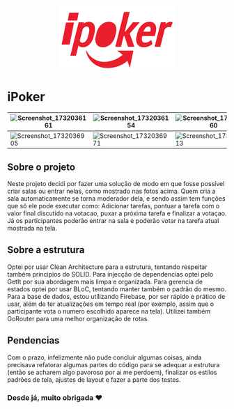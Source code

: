 <div align="center">
<img src="https://github.com/AdryanneKelly/ipoker/blob/main/assets/images/logo_ipoker.png?raw=true" height='150px'/>
  
</div>

# iPoker
| ![Screenshot_1732036161](https://github.com/user-attachments/assets/86879ad9-47c5-4602-ba80-74223fd1f2bb) | ![Screenshot_1732036154](https://github.com/user-attachments/assets/c2f51a83-3e29-4739-86be-bef4fd9ba496) |  ![Screenshot_1732036760](https://github.com/user-attachments/assets/cccd5ffc-64c9-42b4-9afb-ce6c18c95e42) | ![Screenshot_1732036767](https://github.com/user-attachments/assets/731aebe9-fc8c-4b7d-9af5-c2840fa45120) |
| ---  | ---| --- | --- |
|![Screenshot_1732036905](https://github.com/user-attachments/assets/a6c9e1d6-39ac-4ebd-acde-46e46af9d7b2) | ![Screenshot_1732036971](https://github.com/user-attachments/assets/f23baa45-1b79-4861-b5b9-4f581c0f2f93) |  ![Screenshot_1732037013](https://github.com/user-attachments/assets/cafe8d0d-f430-4f57-bbd3-f5426eb42346)  | ![Screenshot_1732037260](https://github.com/user-attachments/assets/c7d8a72a-8170-414b-9e7e-cc8a378fde28) | ![Screenshot_1732037282](https://github.com/user-attachments/assets/f387110f-1d18-4090-80bc-aaa41c718bd7)



## Sobre o projeto

Neste projeto decidi por fazer uma solução de modo em que fosse possível criar salas ou entrar nelas, como mostrado nas fotos acima. Quem cria a sala automaticamente se torna moderador dela, e sendo assim tem funções que só ele pode executar como: Adicionar tarefas, pontuar a tarefa com o valor final discutido na votacao, puxar a próxima tarefa e finalizar a votaçao. Já os participantes poderão entrar na sala e poderão votar na tarefa atual mostrada na tela.

## Sobre a estrutura 

Optei por usar Clean Architecture para a estrutura, tentando respeitar também principios do SOLID. Para injecção de dependencias optei pelo GetIt por sua abordagem mais limpa e organizada. Para gerencia de estados optei por usar BLoC, tentando manter também o padrão do mesmo.
Para a base de dados, estou utilizando Firebase, por ser rápido e prático de usar, além de ter atualizações em tempo real (por exemplo, assim que o participante vota o numero escolhido aparece na tela). Utilizei também GoRouter para uma melhor organização de rotas.

## Pendencias

Com o prazo, infelizmente não pude concluir algumas coisas, ainda precisava refatorar algumas partes do código para se adequar a estrutura (então se acharem algo pavoroso por ai me perdoem), finalizar os estilos padrões de tela, ajustes de layout e fazer a parte dos testes.

### Desde já, muito obrigada ❤️








